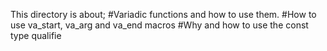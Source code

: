 This directory is about;
#Variadic functions and how to use them.
#How to use va_start, va_arg and va_end macros
#Why and how to use the const type qualifie
